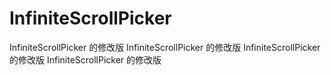 # InfiniteScrollPicker
InfiniteScrollPicker 的修改版
InfiniteScrollPicker 的修改版
InfiniteScrollPicker 的修改版
InfiniteScrollPicker 的修改版
